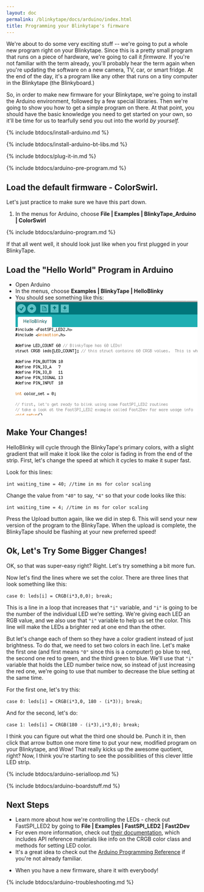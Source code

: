 ```yaml
---
layout: doc
permalink: /blinkytape/docs/arduino/index.html
title: Programming your Blinkytape's firmware
---
```

We're about to do some very exciting stuff -- we're going to put a whole new program right on your Blinkytape. Since this is a pretty small program that runs on a piece of hardware, we're going to call it *firmware.* If you're not familiar with the term already, you'll probably hear the term again when you're updating the software on a new camera, TV, car, or smart fridge. At the end of the day, it's a program like any other that runs on a tiny computer in the Blinkytape (the Blinkyboard.)

So, in order to make new firmware for your Blinkytape, we're going to install the Arduino environment, followed by a few special libraries.  Then we're going to show you how to get a simple program on there. At that point, you should have the basic knowledge you need to get started on your own, so it'll be time for us to tearfully send you out into the world *by yourself.*

{% include btdocs/install-arduino.md %}

{% include btdocs/install-arduino-bt-libs.md %}

{% include btdocs/plug-it-in.md %}

{% include btdocs/arduino-pre-program.md %}

## Load the default firmware - ColorSwirl.

Let's just practice to make sure we have this part down.

1. In the menus for Arduino, choose **File | Examples | BlinkyTape_Arduino | ColorSwirl**

{% include btdocs/arduino-program.md %}

If that all went well, it should look just like when you first plugged in your BlinkyTape.

## Load the "Hello World" Program in Arduino

* Open Arduino
* In the menus, choose **Examples | BlinkyTape | HelloBlinky**
* You should see something like this:
![HelloBlinky loaded in Arduino](/images/blinkytape/big/HelloBlinky.png)


## Make Your Changes!
HelloBlinky will cycle through the BlinkyTape's primary colors, with a slight gradient that will make it look like the color is fading in from the end of the strip. First, let's change the speed at which it cycles to make it super fast.

Look for this lines:

	int waiting_time = 40; //time in ms for color scaling

Change the value from `"40"` to say, `"4"` so that your code looks like this:

	int waiting_time = 4; //time in ms for color scaling

Press the Upload button again, like we did in step 6. This will send your new version of the program to the BlinkyTape. When the upload is complete, the BlinkyTape should be flashing at your new preferred speed!

## Ok, Let's Try Some Bigger Changes!
OK, so that was super-easy right? Right. Let's try something a bit more fun.  

Now let's find the lines where we set the color.  There are three lines that look something like this:

	case 0: leds[i] = CRGB(i*3,0,0); break;

This is a line in a loop that increases that `"i"` variable, and `"i"` is going to be the number of the individual LED we're setting. We're giving each LED an RGB value, and we also use that `"i"` variable to help us set the color. This line will make the LEDs a brighter red at one end than the other.

But let's change each of them so they have a color gradient instead of just brightness. To do that, we need to set two colors in each line. Let's make the first one (and first means `"0"` since this is a computer!) go blue to red, the second one red to green, and the third green to blue. We'll use that `"i"` variable that holds the LED number twice now, so instead of just increasing the red one, we're going to use that number to decrease the blue setting at the same time.

For the first one, let's try this:

	case 0: leds[i] = CRGB(i*3,0, 180 - (i*3)); break;

And for the second, let's do:

	case 1: leds[i] = CRGB(180 - (i*3),i*3,0); break;

I think you can figure out what the third one should be. Punch it in, then click that arrow button one more time to put your new, modified program on your Blinkytape, and Wow! That really kicks up the awesome quotient, right? Now, I think you're starting to see the possibilities of this clever little LED strip.

{% include btdocs/arduino-serialloop.md %}

{% include btdocs/arduino-boardstuff.md %}

## Next Steps

* Learn more about how we're controlling the LEDs - check out FastSPI\_LED2 by going to  **File | Examples | FastSPI_LED2 | Fast2Dev**
* For even more information, check out [their documentation](https://code.google.com/p/fastspi/wiki/Documentation), which includes API reference materials like info on the CRGB color class and methods for setting LED color.
* It's a great idea to check out the [Arduino Programming Reference](http://arduino.cc/en/Reference/HomePage) if you're not already familiar.
<!--- when available add a line about this: Check out the BlinkyTape Hardware Schematics --->
* When you have a new firmware, share it with everybody! 

{% include btdocs/arduino-troubleshooting.md %}


